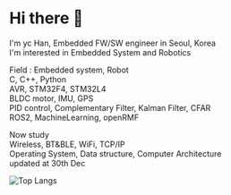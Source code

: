 # Hi there 👋
I'm yc Han, Embedded FW/SW engineer in Seoul, Korea\
I'm interested in Embedded System and Robotics


Field : Embedded system, Robot\
C, C++, Python\
AVR, STM32F4, STM32L4\
BLDC motor, IMU, GPS\
PID control, Complementary Filter, Kalman Filter, CFAR\
ROS2, MachineLearning, openRMF

Now study\
Wireless, BT&BLE, WiFi, TCP/IP\
Operating System, Data structure, Computer Architecture\
updated at 30th Dec

![Top Langs](https://github-readme-stats.vercel.app/api/top-langs/?username=OProcessing)
